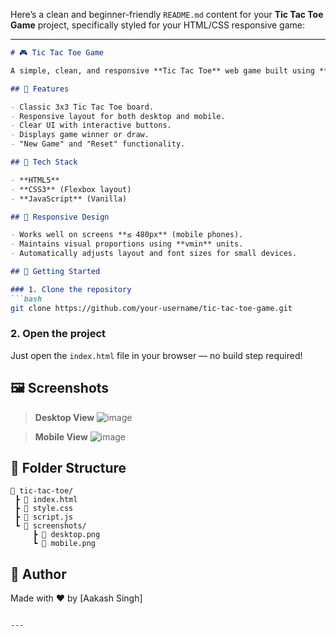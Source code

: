 Here’s a clean and beginner-friendly `README.md` content for your **Tic Tac Toe Game** project, specifically styled for your HTML/CSS responsive game:

---

````markdown
# 🎮 Tic Tac Toe Game

A simple, clean, and responsive **Tic Tac Toe** web game built using **HTML, CSS, and JavaScript**. This project is fully responsive for **mobile screens** and features a modern, shadowed UI with intuitive button interactions.

## 📱 Features

- Classic 3x3 Tic Tac Toe board.
- Responsive layout for both desktop and mobile.
- Clear UI with interactive buttons.
- Displays game winner or draw.
- "New Game" and "Reset" functionality.

## 🧩 Tech Stack

- **HTML5**
- **CSS3** (Flexbox layout)
- **JavaScript** (Vanilla)

## 📐 Responsive Design

- Works well on screens **≤ 480px** (mobile phones).
- Maintains visual proportions using **vmin** units.
- Automatically adjusts layout and font sizes for small devices.

## 🚀 Getting Started

### 1. Clone the repository
```bash
git clone https://github.com/your-username/tic-tac-toe-game.git
````

### 2. Open the project

Just open the `index.html` file in your browser — no build step required!

## 🖼️ Screenshots

> **Desktop View**
> ![image](https://github.com/user-attachments/assets/716b0bae-7e11-4faa-a70e-89a5b70da2f2)


> **Mobile View**
> ![image](https://github.com/user-attachments/assets/b4be6919-18cc-409f-84fe-529cf0f6185c)


## 📂 Folder Structure

```
📁 tic-tac-toe/
 ┣ 📄 index.html
 ┣ 📄 style.css
 ┣ 📄 script.js
 ┗ 📁 screenshots/
     ┣ 📄 desktop.png
     ┗ 📄 mobile.png
```

## 🙌 Author

Made with ❤️ by \[Aakash Singh]


```

---
